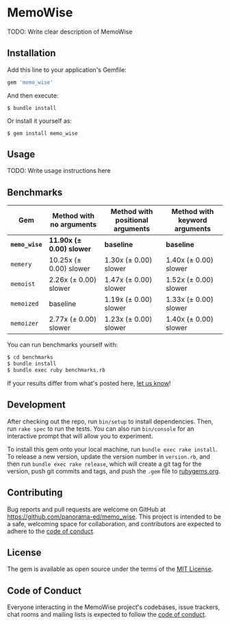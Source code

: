 # MemoWise

TODO: Write clear description of MemoWise

## Installation

Add this line to your application's Gemfile:

```ruby
gem 'memo_wise'
```

And then execute:

    $ bundle install

Or install it yourself as:

    $ gem install memo_wise

## Usage

TODO: Write usage instructions here

## Benchmarks

|Gem|Method with no arguments|Method with positional arguments|Method with keyword arguments|
|---|------------------------|--------------------------------|-----------------------------|
|**`memo_wise`**|**11.90x (± 0.00) slower**|**baseline**|**baseline**|
|`memery`|10.25x (± 0.00) slower|1.30x (± 0.00) slower|1.40x (± 0.00) slower|
|`memoist`|2.26x (± 0.00) slower|1.47x (± 0.00) slower|1.52x (± 0.00) slower|
|`memoized`|baseline|1.19x (± 0.00) slower|1.33x (± 0.00) slower|
|`memoizer`|2.77x (± 0.00) slower|1.23x (± 0.00) slower|1.40x (± 0.00) slower|

You can run benchmarks yourself with:

```bash
$ cd benchmarks
$ bundle install
$ bundle exec ruby benchmarks.rb
```

If your results differ from what's posted here,
[let us know](https://github.com/panorama-ed/memo_wise/issues/new)!

## Development

After checking out the repo, run `bin/setup` to install dependencies. Then, run
`rake spec` to run the tests. You can also run `bin/console` for an interactive
prompt that will allow you to experiment.

To install this gem onto your local machine, run `bundle exec rake install`. To
release a new version, update the version number in `version.rb`, and then run
`bundle exec rake release`, which will create a git tag for the version, push
git commits and tags, and push the `.gem` file to
[rubygems.org](https://rubygems.org).

## Contributing

Bug reports and pull requests are welcome on GitHub at
https://github.com/panorama-ed/memo_wise. This project is intended to be a safe,
welcoming space for collaboration, and contributors are expected to adhere to
the [code of conduct](https://github.com/panorama-ed/memo_wise/blob/master/CODE_OF_CONDUCT.md).


## License

The gem is available as open source under the terms of the [MIT License](https://opensource.org/licenses/MIT).

## Code of Conduct

Everyone interacting in the MemoWise project's codebases, issue trackers, chat
rooms and mailing lists is expected to follow the
[code of conduct](https://github.com/panorama-ed/memo_wise/blob/master/CODE_OF_CONDUCT.md).
